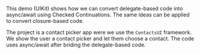 This demo (UIKit) shows how we can convert delegate-based code into async/await using Checked Continuations. The same ideas can be applied to convert closure-based code.

The project is a contact picker app were we use the `ContactsUI` framework. We show the user a contact picker and let them choose a contact. The code uses async/await after briding the delegate-based code.
